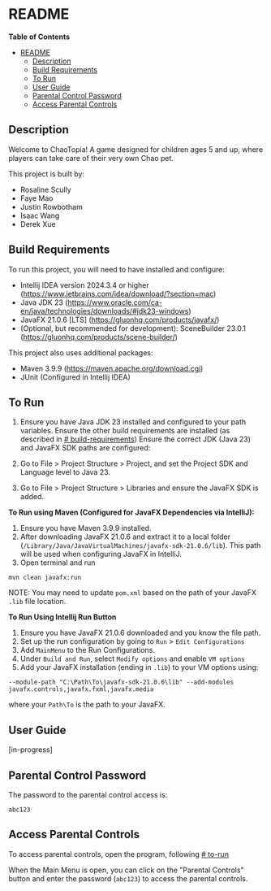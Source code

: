 # README

**Table of Contents**
- [README](#readme)
    * [Description](#description)
    * [Build Requirements](#build-requirements)
    * [To Run](#to-run)
    * [User Guide](#user-guide)
    * [Parental Control Password](#parental-control-password)
    * [Access Parental Controls](#access-parental-controls)


## Description
Welcome to ChaoTopia! A game designed for children ages 5 and up, 
where players can take care of their very own Chao pet. 

This project is built by:
- Rosaline Scully
- Faye Mao
- Justin Rowbotham
- Isaac Wang
- Derek Xue

## Build Requirements
To run this project, you will need to have installed and configure:
- Intellij IDEA version 2024.3.4 or higher (https://www.jetbrains.com/idea/download/?section=mac)
- Java JDK 23 (https://www.oracle.com/ca-en/java/technologies/downloads/#jdk23-windows)
- JavaFX 21.0.6 [LTS] (https://gluonhq.com/products/javafx/)
- (Optional, but recommended for development): SceneBuilder 23.0.1 (https://gluonhq.com/products/scene-builder/)

This project also uses additional packages:
- Maven 3.9.9 (https://maven.apache.org/download.cgi)
- JUnit (Configured in Intellij IDEA)

## To Run
1. Ensure you have Java JDK 23 installed and configured to your path variables. Ensure the other build requirements are installed (as described in [# build-requirements](#build-requirements))
   Ensure the correct JDK (Java 23) and JavaFX SDK paths are configured:

2. Go to File > Project Structure > Project, and set the Project SDK and Language level to Java 23.

3. Go to File > Project Structure > Libraries and ensure the JavaFX SDK is added.

**To Run using Maven (Configured for JavaFX Dependencies via IntelliJ):**
1. Ensure you have Maven 3.9.9 installed.
2. After downloading JavaFX 21.0.6 and extract it to a local folder (`/Library/Java/JavaVirtualMachines/javafx-sdk-21.0.6/lib`). This path will be used when configuring JavaFX in IntelliJ.
3. Open terminal and run
```
mvn clean javafx:run
```
NOTE: You may need to update `pom.xml` based on the path of your JavaFX `.lib` file location.

**To Run Using Intellij Run Button**
1. Ensure you have JavaFX 21.0.6 downloaded and you know the file path.
2. Set up the run configuration by going to `Run` > `Edit Configurations`
3. Add `MainMenu` to the Run Configurations.
4. Under `Build and Run`, select `Modify options` and enable `VM options`
5. Add your JavaFX installation (ending in `.lib`) to your VM options using:
```
--module-path "C:\Path\To\javafx-sdk-21.0.6\lib" --add-modules javafx.controls,javafx.fxml,javafx.media
```
where your `Path\To` is the path to your JavaFX.

## User Guide
[in-progress]

## Parental Control Password
The password to the parental control access is:
```aiignore
abc123
```

## Access Parental Controls
To access parental controls, open the program, following [# to-run](#to-run)

When the Main Menu is open, you can click on the "Parental Controls" button and enter the password (`abc123`) to access the parental controls.